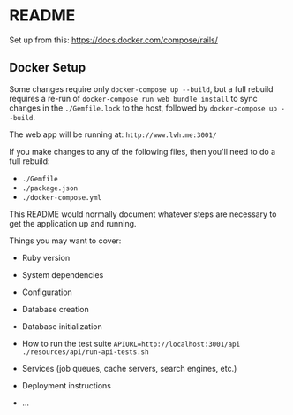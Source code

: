 # README

Set up from this: https://docs.docker.com/compose/rails/


## Docker Setup

Some changes require only `docker-compose up --build`, but a full rebuild requires a re-run of `docker-compose run web bundle install` to sync changes in the `./Gemfile.lock` to the host, followed by `docker-compose up --build`.

The web app will be running at: `http://www.lvh.me:3001/`

If you make changes to any of the following files, then you'll need to do a full rebuild:
- `./Gemfile`
- `./package.json`
- `./docker-compose.yml`

This README would normally document whatever steps are necessary to get the
application up and running.

Things you may want to cover:

* Ruby version

* System dependencies

* Configuration

* Database creation

* Database initialization

* How to run the test suite
`APIURL=http://localhost:3001/api ./resources/api/run-api-tests.sh`

* Services (job queues, cache servers, search engines, etc.)

* Deployment instructions

* ...
